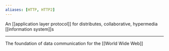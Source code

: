 ```yaml
---
aliases: [HTTP, HTTP2]
---
```


An [[application layer protocol]] for distributes, collaborative, hypermedia [[information system]]s

---

The foundation of data communication for the [[World Wide Web]]
